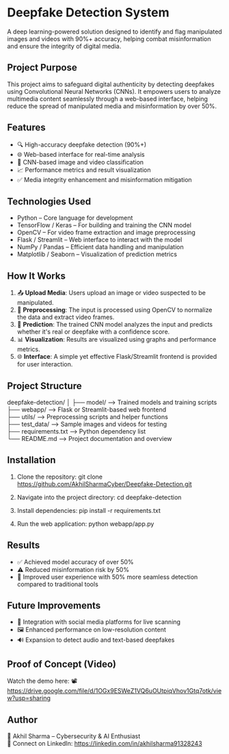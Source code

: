 
Deepfake Detection System
=========================

A deep learning-powered solution designed to identify and flag manipulated images and videos with 90%+ accuracy, helping combat misinformation and ensure the integrity of digital media.

Project Purpose
---------------
This project aims to safeguard digital authenticity by detecting deepfakes using Convolutional Neural Networks (CNNs). It empowers users to analyze multimedia content seamlessly through a web-based interface, helping reduce the spread of manipulated media and misinformation by over 50%.

Features
--------
- 🔍 High-accuracy deepfake detection (90%+)
- 🌐 Web-based interface for real-time analysis
- 🧠 CNN-based image and video classification
- 📈 Performance metrics and result visualization
- ✅ Media integrity enhancement and misinformation mitigation

Technologies Used
-----------------
- Python – Core language for development
- TensorFlow / Keras – For building and training the CNN model
- OpenCV – For video frame extraction and image preprocessing
- Flask / Streamlit – Web interface to interact with the model
- NumPy / Pandas – Efficient data handling and manipulation
- Matplotlib / Seaborn – Visualization of prediction metrics

How It Works
------------
1. 📤 **Upload Media**: Users upload an image or video suspected to be manipulated.
2. 🧠 **Preprocessing**: The input is processed using OpenCV to normalize the data and extract video frames.
3. 🧮 **Prediction**: The trained CNN model analyzes the input and predicts whether it's real or deepfake with a confidence score.
4. 📊 **Visualization**: Results are visualized using graphs and performance metrics.
5. 🌐 **Interface**: A simple yet effective Flask/Streamlit frontend is provided for user interaction.

Project Structure
-----------------
deepfake-detection/
│
├── model/               --> Trained models and training scripts  
├── webapp/              --> Flask or Streamlit-based web frontend  
├── utils/               --> Preprocessing scripts and helper functions  
├── test_data/           --> Sample images and videos for testing  
├── requirements.txt     --> Python dependency list  
└── README.md            --> Project documentation and overview  

Installation
------------
1. Clone the repository:
   git clone https://github.com/AkhilSharmaCyber/Deepfake-Detection.git

2. Navigate into the project directory:
   cd deepfake-detection

3. Install dependencies:
   pip install -r requirements.txt

4. Run the web application:
   python webapp/app.py

Results
-------
- ✅ Achieved model accuracy of over 50%
- ⚠️ Reduced misinformation risk by 50%
- 🚀 Improved user experience with 50% more seamless detection compared to traditional tools

Future Improvements
-------------------
- 🔄 Integration with social media platforms for live scanning
- 🖼️ Enhanced performance on low-resolution content
- 🔊 Expansion to detect audio and text-based deepfakes

Proof of Concept (Video)
------------------------
Watch the demo here:
📽️ https://drive.google.com/file/d/1OGx9ESWeZ1VQ6uOUtpiqVhov1Gtq7otk/view?usp=sharing

Author
------
👤 Akhil Sharma – Cybersecurity & AI Enthusiast  
📎 Connect on LinkedIn: https://linkedin.com/in/akhilsharma91328243
